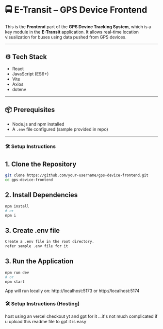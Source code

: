 # 🚍 E-Transit – GPS Device Frontend

This is the **Frontend** part of the **GPS Device Tracking System**, which is a key module in the **E-Transit** application. It allows real-time location visualization for buses using data pushed from GPS devices.

---

## ⚙️ Tech Stack

- React
- JavaScript (ES6+)
- Vite
- Axios
- dotenv

---

## 📦 Prerequisites

- Node.js and npm installed
- A `.env` file configured (sample provided in repo)

---

### 🛠️ Setup Instructions

## 1. Clone the Repository

```bash
git clone https://github.com/your-username/gps-device-frontend.git
cd gps-device-frontend
```
## 2. Install Dependencies

```bash
npm install
# or
npm i
```
## 3. Create .env file
```bash
Create a .env file in the root directory.
refer sample .env file for it
```
## 3. Run the Application
```bash
npm run dev
# or
npm start
```
App will run locally on: http://localhost:5173 or http://localhost:5174

### 🛠️ Setup Instructions (Hosting)
host using an vercel
checkout yt and gpt for it ...it's not much complicated if u upload this readme file to gpt it is easy 

